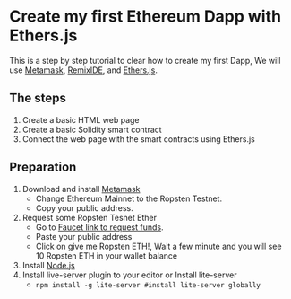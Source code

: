 # Create my first Ethereum Dapp with Ethers.js

This is a step by step tutorial to clear how to create my first Dapp, We will use [Metamask](https://metamask.io/ "Official website"), [RemixIDE](https://remix.ethereum.org/ "Official website"), and [Ethers.js](https://github.com/ethers-io/ethers.js/ "Official repo").

## The steps

1. Create a basic HTML web page
2. Create a basic Solidity smart contract
3. Connect the web page with the smart contracts using Ethers.js

## Preparation

1. Download and install [Metamask](https://metamask.io/ "Download from official website")
   - Change Ethereum Mainnet to the Ropsten Testnet.
   - Copy your public address.
2. Request some Ropsten Tesnet Ether
   - Go to [Faucet link to request funds](https://faucet.egorfine.com/).
   - Paste your public address
   - Click on give me Ropsten ETH!, Wait a few minute and you will see 10 Ropsten ETH in your wallet balance
3. Install [Node.js](https://nodejs.org/en/download/ "Official website")
4. Install live-server plugin to your editor or Install lite-server
   - `npm install -g lite-server #install lite-server globally`
